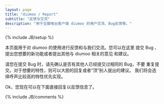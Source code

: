 ```yaml
---
layout: page
title: "diumoo / Report"
subtitle: "反馈与交流"
description: "用于豆瓣电台客户端 diumoo 的用户交流、Bug反馈等。"
---
```

{% include JB/setup %}

本页面用于对 diumoo 的使用进行反馈和与我们交流。您可以在这里
提交 Bug 、提出您想要的新功能或者提出其他与 diumoo 相关的意见
和建议。

请您在提交 Bug 时，请先确认是否有其他人已经提交过相同的 Bug，不要
重复提交。对于想要的特性，则可以大胆的回复或者“顶”别人提出的建议。
我们将会选择呼声比较高的特性优先实现。

Ok，您现在可以在下面直接回复以反馈信息了。

{% include JB/comments %}
